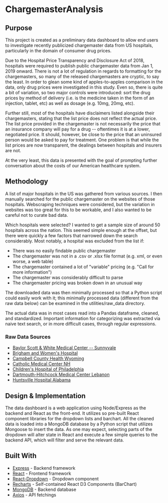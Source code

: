 # ChargemasterAnalysis

## Purpose

This project is created as a preliminary data dashboard to allow end users to investigate recently publicized chargemaster data from US hospitals, particularly in the domain of consumer drug prices. 

Due to the Hospital Price Transparency and Disclosure Act of 2018, hospitals were required to publish public chargemaster data from Jan 1, 2019 onward. There is not a lot of regulation in regards to formatting for the chargemasters, so many of the released chargemasters are cryptic, to say the least. In order to glean some kind of apples-to-apples comparison in the data, only drug prices were investigated in this study. Even so, there is quite a bit of variation, so two major controls were introduced: sort the drug prices by method of delivery (i.e. is the medicine taken in the form of an injection, tablet, etc) as well as dosage (e.g. 10mg, 20mg, etc).

Further still, most of the hospitals have disclaimers listed alongside their chargemasters, stating that the list price does not reflect the actual price. The list price provided in the chargemaster is not necessarily the price that an insurance company will pay for a drug -- oftentimes it is at a lower, negotiated price. It should, however, be close to the price that an uninsured person would be asked to pay for treatment. One problem is that while the list prices are now transparent, the dealings between hospitals and insurers are not.

At the very least, this data is presented with the goal of prompting further conversation about the costs of our American healthcare system.

## Methodology

A list of major hospitals in the US was gathered from various sources. I then manually searched for the public chargemaster on the websites of those hospitals. Webscraping techniques were considered, but the variation in websites was too great for this to be workable, and I also wanted to be careful not to curate bad data.

Which hospitals were selected? I wanted to get a sample size of around 50 hospitals across the nation. This seemed simple enough at the offset, but there were quickly a few factors that narrowed down the search considerably. Most notably, a hospital was excluded from the list if:

* There was no easily findable public chargemaster
* The chargemaster was not in a .csv or .xlsx file format (e.g. xml, or even worse, a web table)
* The chargemaster contained a lot of "variable" pricing (e.g. "Call for more information")
* The chargemaster was considerably difficult to parse
* The chargemaster pricing was broken down in an unusual way

The downloaded data was then minimally processed so that a Python script could easily work with it; this minimally processed data (different from the raw data below) can be examined in the utilities/raw_data directory.

The actual data was in most cases read into a Pandas dataframe, cleaned, and standardized. Important information for categorizing was extracted via naive text search, or in more difficult cases, through regular expressions.

### Raw Data Sources
* [Baylor Scott & White Medical Center -- Sunnyvale](https://www.bswhealth.com/locations/sunnyvale/patient-tools/Pages/hospital-pricing-information.aspx)
* [Brigham and Women's Hospital](https://www.partners.org/for-patients/Patient-Billing-Financial-Assistance/Hospital-Charge-Listing.aspx)
* [Campbell County Health Wyoming](https://www.cchwyo.org/As_Our_Patient/Paying_For_Care.aspx)
* [Catholic Medical Center NH](https://www.catholicmedicalcenter.org/patients-visitors/insurance-and-billing/chargemaster)
* [Children's Hospital of Philadelphia](https://www.chop.edu/centers-programs/billing-and-insurance/understanding-hospital-charges)
* [Dartmouth-Hitchcock Medical Center Lebanon](https://www.dartmouth-hitchcock.org/billing-charges/charges_dhmc.html)
* [Huntsville Hospital Alabama](https://www.huntsvillehospital.org/price-transparency)
<!-- * []()
* []()
* []()
* []()
* []()
* []()
* []()
* []()
* []()
* []()
* []()
* []() -->

## Design & Implementation

The data dashboard is a web application using Node/Express as the backend and React as the front-end. It utilizes so pre-built React component libraries for the dropdown lists and barchart. All the cleaned data is loaded into a MongoDB database by a Python script that utilizes Mongoose to insert the data. As one may expect, selecting parts of the dropdown will alter state in React and execute a few simple queries to the backend API, which will filter and serve the relevant data.

## Built With

* [Express]() - Backend framework
* [React]() - Frontend framework
* [React-Dropdown]() - Dropdown component
* [Recharts]() - Self-contained React D3 Components (BarChart)
* [MongoDB]() - Backend database
* [Axios]() - API fetchings

